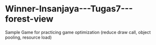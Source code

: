 # Winner-Insanjaya---Tugas7---forest-view
Sample Game for practicing game optimization (reduce draw call, object pooling, resource load)
